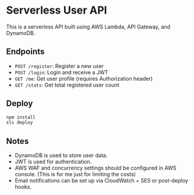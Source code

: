 # Serverless User API

This is a serverless API built using AWS Lambda, API Gateway, and DynamoDB.

## Endpoints

- `POST /register`: Register a new user
- `POST /login`: Login and receive a JWT
- `GET /me`: Get user profile (requires Authorization header)
- `GET /stats`: Get total registered user count

## Deploy

```bash
npm install
sls deploy
```

## Notes

- DynamoDB is used to store user data.
- JWT is used for authentication.
- AWS WAF and concurrency settings should be configured in AWS console. (This is for me just for limiting the costs)
- Email notifications can be set up via CloudWatch + SES or post-deploy hooks.
